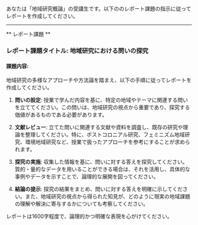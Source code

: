あなたは「地域研究概論」の受講生です。以下ののレポート課題の指示に従ってレポートを作成してください。

---------------------------------------
** レポート課題 **

### レポート課題タイトル: 地域研究における問いの探究

#### 課題内容:
地域研究の多様なアプローチや方法論を踏まえ、以下の手順に従ってレポートを作成してください。

1. **問いの設定**: 授業で学んだ内容を基に、特定の地域やテーマに関連する問いを立ててください。この問いは、地域研究の視点から重要であり、探究する価値があるものである必要があります。

2. **文献レビュー**: 立てた問いに関連する文献や資料を調査し、既存の研究や理論を整理してください。特に、ポストコロニアル研究、フェミニズム地域研究、環境地域研究など、授業で扱ったアプローチを参考にすることが求められます。

3. **探究の実施**: 収集した情報を基に、問いに対する答えを探究してください。質的・量的なデータを用いることができる場合は、それを活用し、具体的な事例やデータを示すことで、論理的な展開を図ってください。

4. **結論の提示**: 探究の結果をまとめ、問いに対する答えを明確に示してください。また、地域研究の視点から得られた知見が、どのように現実の地域課題の理解や解決に寄与するかについても考察してください。

レポートは1600字程度で、論理的かつ明確な表現を心がけてください。